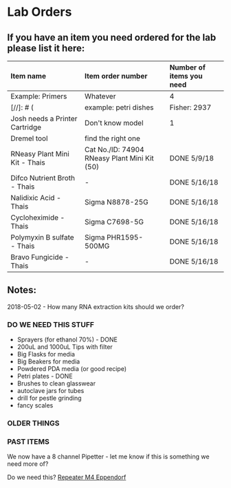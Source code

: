 # Lab Orders

##  If you have an item you need ordered for the lab please list it here:

|Item name | Item order number | Number of items you need |
|  :-------- | :---------------- | :----------------------- |
|  Example: Primers  |  Whatever  |  4  |
[//]: # (|  example: petri dishes  |  Fisher: 2937  |  one box  |)
| Josh needs a Printer Cartridge | Don't know model | 1 |
| Dremel tool | find the right one |
| RNeasy Plant Mini Kit - Thais | Cat No./ID: 74904 RNeasy Plant Mini Kit (50) | DONE 5/9/18 |
| Difco Nutrient Broth - Thais | - | DONE 5/16/18 |
| Nalidixic Acid - Thais | Sigma N8878-25G | DONE 5/16/18 |
| Cycloheximide - Thais | Sigma C7698-5G | DONE 5/16/18 |
| Polymyxin B sulfate - Thais | Sigma PHR1595-500MG | DONE 5/16/18| 
| Bravo Fungicide - Thais | - | DONE 5/16/18 |


## Notes:

2018-05-02 - How many RNA extraction kits should we order?

### DO WE NEED THIS STUFF

- Sprayers (for ethanol 70%) - DONE
- 200uL and 1000uL Tips with filter
- Big Flasks for media
- Big Beakers for media
- Powdered PDA media (or good recipe)
- Petri plates - DONE
- Brushes to clean glasswear
- autoclave jars for tubes
- drill for pestle grinding
- fancy scales

### OLDER THINGS


### PAST ITEMS

We now have a 8 channel Pipetter - let me know if this is something we need more of?

Do we need this? [Repeater M4 Eppendorf](https://online-shop.eppendorf.us/US-en/Manual-Liquid-Handling-44563/Dispensers--Burettes-44566/Repeater-M4-PF-44619.html)
